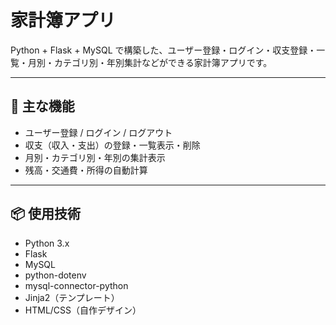 # 家計簿アプリ

Python + Flask + MySQL で構築した、ユーザー登録・ログイン・収支登録・一覧・月別・カテゴリ別・年別集計などができる家計簿アプリです。

---

## 🔧 主な機能

- ユーザー登録 / ログイン / ログアウト
- 収支（収入・支出）の登録・一覧表示・削除
- 月別・カテゴリ別・年別の集計表示
- 残高・交通費・所得の自動計算

---

## 📦 使用技術

- Python 3.x
- Flask
- MySQL
- python-dotenv
- mysql-connector-python
- Jinja2（テンプレート）
- HTML/CSS（自作デザイン）


